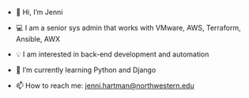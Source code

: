 - 👋  Hi, I’m Jenni
- 💻  I am a senior sys admin that works with VMware, AWS, Terraform, Ansible, AWX
- 💡  I am interested in back-end development and automation
- 🌱  I’m currently learning Python and Django

- 📫  How to reach me: jenni.hartman@northwestern.edu

<!---
jhartmanNU/jhartmanNU is a ✨ special ✨ repository because its `README.md` (this file) appears on your GitHub profile.
You can click the Preview link to take a look at your changes.
--->
